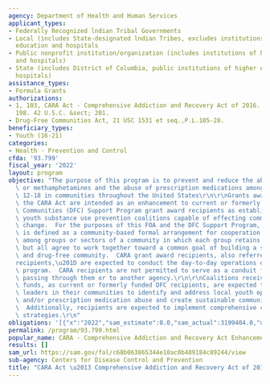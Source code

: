 ```yaml
---
agency: Department of Health and Human Services
applicant_types:
- Federally Recognized lndian Tribal Governments
- Local (includes State-designated lndian Tribes, excludes institutions of higher
  education and hospitals
- Public nonprofit institution/organization (includes institutions of higher education
  and hospitals)
- State (includes District of Columbia, public institutions of higher education and
  hospitals)
assistance_types:
- Formula Grants
authorizations:
- 1, 103, CARA Act - Comprehensive Addiction and Recovery Act of 2016. Pub. L. 114,
  198. 42 U.S.C. &sect; 201.
- Drug-Free Communities Act, 21 USC 1531 et seq.,P.L.105-20.
beneficiary_types:
- Youth (16-21)
categories:
- Health - Prevention and Control
cfda: '93.799'
fiscal_year: '2022'
layout: program
objective: "The purpose of this program is to prevent and reduce the abuse of opioids\
  \ or methamphetamines and the abuse of prescription medications among youth ages\
  \ 12-18 in communities throughout the United States\r\n\r\nGrants awarded through\
  \ the CARA Act are intended as an enhancement to current or formerly funded Drug-Free\
  \ Communities (DFC) Support Program grant award recipients as established community-based\
  \ youth substance use prevention coalitions capable of effecting community-level\
  \ change.  For the purposes of this FOA and the DFC Support Program, a coalition\
  \ is defined as a community-based formal arrangement for cooperation and collaboration\
  \ among groups or sectors of a community in which each group retains its identity,\
  \ but all agree to work together toward a common goal of building a safe, healthy,\
  \ and drug-free community.  CARA grant award recipients, also referred to as \u201C\
  recipients,\u201D are expected to conduct the day-to-day operations of the grant\
  \ program.  CARA recipients are not permitted to serve as a conduit for CARA funds\
  \ passing through them or to another agency.\r\n\r\nCoalitions receiving CARA Act\
  \ funds, as current or formerly funded DFC recipients, are expected to work with\
  \ leaders in their communities to identify and address local youth opioid, methamphetamine,\
  \ and/or prescription medication abuse and create sustainable community-level change.\
  \  Additionally, recipients are expected to implement comprehensive community-wide\
  \ strategies.\r\n"
obligations: '[{"x":"2022","sam_estimate":0.0,"sam_actual":3199404.0,"usa_spending_actual":3149404.0},{"x":"2023","sam_estimate":3199404.0,"sam_actual":0.0,"usa_spending_actual":2829716.16},{"x":"2024","sam_estimate":3199403.0,"sam_actual":0.0,"usa_spending_actual":0.0}]'
permalink: /program/93.799.html
popular_name: CARA - Comprehensive Addiction and Recovery Act Enhancement Grant
results: []
sam_url: https://sam.gov/fal/c68b063865344e10ac0b489184c89244/view
sub-agency: Centers for Disease Control and Prevention
title: "CARA Act \u2013 Comprehensive Addiction and Recovery Act of 2016"
---
```

